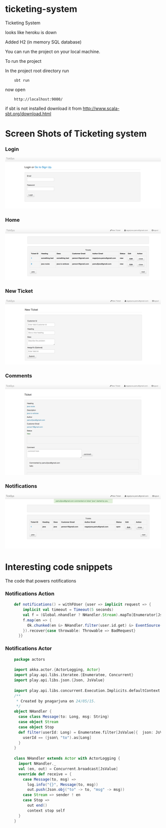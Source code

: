 # ticketing-system
Ticketing System

looks like heroku is down

Added H2 (in memory SQL database)

You can run the project on your local machine.

To run the project

In the project root directory run

```
    sbt run
```

now open
```
    http://localhost:9000/
```

if sbt is not installed download it from http://www.scala-sbt.org/download.html

# Screen Shots of Ticketing system

### Login

![UI](https://raw.githubusercontent.com/pamu/ticketing-system/master/images/login.png)

### Home

![UI](https://raw.githubusercontent.com/pamu/ticketing-system/master/images/home.png)

### New Ticket

![UI](https://raw.githubusercontent.com/pamu/ticketing-system/master/images/newticket.png)

### Comments

![UI](https://raw.githubusercontent.com/pamu/ticketing-system/master/images/comments.png)

### Notifications

![UI](https://raw.githubusercontent.com/pamu/ticketing-system/master/images/notifications.png)

# Interesting code snippets

The code that powers notifications

### Notifications Action

```scala
    def notifications() = withFUser {user => implicit request => {
        implicit val timeout = Timeout(5 seconds)
        val f = (Global.nhandler ? NHandler.Stream).mapTo[Enumerator[JsValue]]
        f.map(en => {
          Ok.chunked(en &> NHandler.filter(user.id.get) &> EventSource()).as(EVENT_STREAM)
        }).recover{case throwable: Throwable => BadRequest}
      }}
```

### Notifications Actor

```scala
    package actors

    import akka.actor.{ActorLogging, Actor}
    import play.api.libs.iteratee.{Enumeratee, Concurrent}
    import play.api.libs.json.{Json, JsValue}

    import play.api.libs.concurrent.Execution.Implicits.defaultContext
    /**
     * Created by pnagarjuna on 24/05/15.
     */
    object NHandler {
      case class Message(to: Long, msg: String)
      case object Stream
      case object Stop
      def filter(userId: Long) = Enumeratee.filter[JsValue]{  json: JsValue =>
        userId == (json\ "to").as[Long]
      }
    }

    class NHandler extends Actor with ActorLogging {
      import NHandler._
      val (en, out) = Concurrent.broadcast[JsValue]
      override def receive = {
        case Message(to, msg) =>
          log.info("{}", Message(to, msg))
          out.push(Json.obj("to" -> to, "msg" -> msg))
        case Stream => sender ! en
        case Stop =>
          out end()
          context stop self
      }
    }
```
